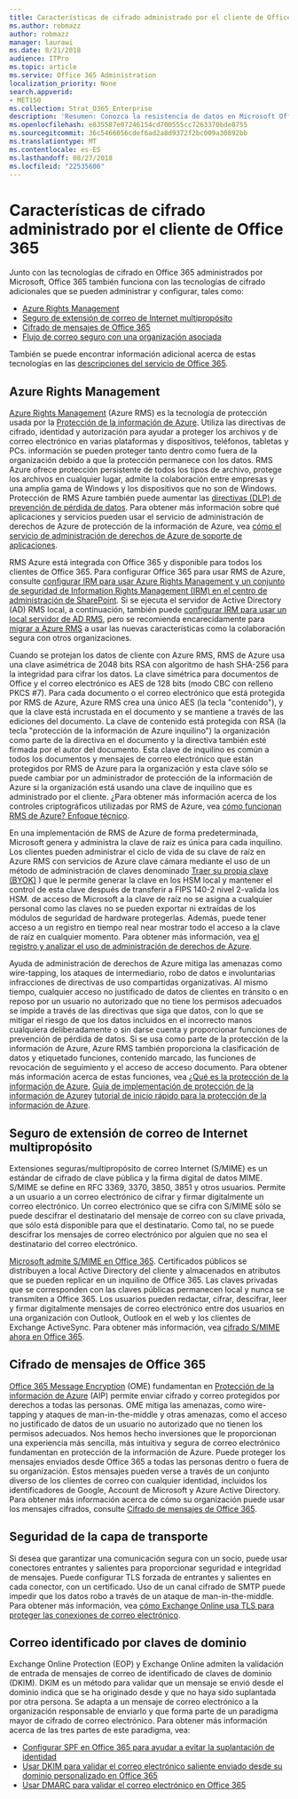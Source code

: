 ```yaml
---
title: Características de cifrado administrado por el cliente de Office 365
ms.author: robmazz
author: robmazz
manager: laurawi
ms.date: 8/21/2018
audience: ITPro
ms.topic: article
ms.service: Office 365 Administration
localization_priority: None
search.appverid:
- MET150
ms.collection: Strat_O365_Enterprise
description: 'Resumen: Conozca la resistencia de datos en Microsoft Office 365.'
ms.openlocfilehash: e835587e07246154cd700555cc7263370bde8755
ms.sourcegitcommit: 36c5466056cdef6ad2a8d9372f2bc009a30892bb
ms.translationtype: MT
ms.contentlocale: es-ES
ms.lasthandoff: 08/27/2018
ms.locfileid: "22535606"
---
```

# <a name="customer-managed-encryption-features-in-office-365"></a>Características de cifrado administrado por el cliente de Office 365

Junto con las tecnologías de cifrado en Office 365 administrados por Microsoft, Office 365 también funciona con las tecnologías de cifrado adicionales que se pueden administrar y configurar, tales como:
- [Azure Rights Management](https://docs.microsoft.com/azure/information-protection/what-is-azure-rms)
- [Seguro de extensión de correo de Internet multipropósito](http://blogs.technet.com/b/exchange/archive/2014/12/15/how-to-configure-s-mime-in-office-365.aspx)
- [Cifrado de mensajes de Office 365](http://products.office.com/en-us/exchange/office-365-message-encryption)
- [Flujo de correo seguro con una organización asociada](https://docs.microsoft.com/exchange/mail-flow-best-practices/use-connectors-to-configure-mail-flow/set-up-connectors-for-secure-mail-flow-with-a-partner)

También se puede encontrar información adicional acerca de estas tecnologías en las [descripciones del servicio de Office 365](https://technet.microsoft.com/en-us/library/office-365-service-descriptions.aspx).

## <a name="azure-rights-management"></a>Azure Rights Management
[Azure Rights Management](https://docs.microsoft.com/azure/information-protection/what-is-azure-rms) (Azure RMS) es la tecnología de protección usada por la [Protección de la información de Azure](https://docs.microsoft.com/information-protection/understand-explore/what-is-information-protection). Utiliza las directivas de cifrado, identidad y autorización para ayudar a proteger los archivos y de correo electrónico en varias plataformas y dispositivos, teléfonos, tabletas y PCs. información se pueden proteger tanto dentro como fuera de la organización debido a que la protección permanece con los datos. RMS Azure ofrece protección persistente de todos los tipos de archivo, protege los archivos en cualquier lugar, admite la colaboración entre empresas y una amplia gama de Windows y los dispositivos que no son de Windows. Protección de RMS Azure también puede aumentar las [directivas (DLP) de prevención de pérdida de datos](https://docs.microsoft.com/exchange/security-and-compliance/data-loss-prevention/data-loss-prevention). Para obtener más información sobre qué aplicaciones y servicios pueden usar el servicio de administración de derechos de Azure de protección de la información de Azure, vea [cómo el servicio de administración de derechos de Azure de soporte de aplicaciones](https://docs.microsoft.com/information-protection/understand-explore/applications-support).

RMS Azure está integrada con Office 365 y disponible para todos los clientes de Office 365. Para configurar Office 365 para usar RMS de Azure, consulte [configurar IRM para usar Azure Rights Management y un conjunto de seguridad de Information Rights Management (IRM) en el centro de administración de SharePoint](https://technet.microsoft.com/en-us/library/dn151475(v=exchg.150).aspx). Si se ejecuta el servidor de Active Directory (AD) RMS local, a continuación, también puede [configurar IRM para usar un local servidor de AD RMS](https://docs.microsoft.com/office365/SecurityCompliance/configure-irm-to-use-an-on-premises-ad-rms-server), pero se recomienda encarecidamente para [migrar a Azure RMS](https://docs.microsoft.com/azure/information-protection/migrate-from-ad-rms-to-azure-rms) a usar las nuevas características como la colaboración segura con otros organizaciones.

Cuando se protejan los datos de cliente con Azure RMS, RMS de Azure usa una clave asimétrica de 2048 bits RSA con algoritmo de hash SHA-256 para la integridad para cifrar los datos. La clave simétrica para documentos de Office y el correo electrónico es AES de 128 bits (modo CBC con relleno PKCS #7). Para cada documento o el correo electrónico que está protegida por RMS de Azure, Azure RMS crea una único AES (la tecla "contenido"), y que la clave está incrustada en el documento y se mantiene a través de las ediciones del documento. La clave de contenido está protegida con RSA (la tecla "protección de la información de Azure inquilino") la organización como parte de la directiva en el documento y la directiva también esté firmada por el autor del documento. Esta clave de inquilino es común a todos los documentos y mensajes de correo electrónico que están protegidos por RMS de Azure para la organización y esta clave sólo se puede cambiar por un administrador de protección de la información de Azure si la organización está usando una clave de inquilino que es administrado por el cliente. ¿Para obtener más información acerca de los controles criptográficos utilizadas por RMS de Azure, vea [cómo funcionan RMS de Azure? Enfoque técnico](https://docs.microsoft.com/information-protection/understand-explore/how-does-it-work).

En una implementación de RMS de Azure de forma predeterminada, Microsoft genera y administra la clave de raíz es única para cada inquilino. Los clientes pueden administrar el ciclo de vida de su clave de raíz en Azure RMS con servicios de Azure clave cámara mediante el uso de un método de administración de claves denominado [Traer su propia clave (BYOK)](https://docs.microsoft.com/azure/information-protection/plan-implement-tenant-key) ) que le permite generar la clave en los HSM local y mantener el control de esta clave después de transferir a FIPS 140-2 nivel 2-valida los HSM. de acceso de Microsoft a la clave de raíz no se asigna a cualquier personal como las claves no se pueden exportar ni extraídas de los módulos de seguridad de hardware protegerlas. Además, puede tener acceso a un registro en tiempo real near mostrar todo el acceso a la clave de raíz en cualquier momento. Para obtener más información, vea [el registro y analizar el uso de administración de derechos de Azure](https://docs.microsoft.com/azure/information-protection/log-analyze-usage).

Ayuda de administración de derechos de Azure mitiga las amenazas como wire-tapping, los ataques de intermediario, robo de datos e involuntarias infracciones de directivas de uso compartidas organizativas. Al mismo tiempo, cualquier acceso no justificado de datos de clientes en tránsito o en reposo por un usuario no autorizado que no tiene los permisos adecuados se impide a través de las directivas que siga que datos, con lo que se mitigar el riesgo de que los datos incluidos en el incorrecto manos cualquiera deliberadamente o sin darse cuenta y proporcionar funciones de prevención de pérdida de datos. Si se usa como parte de la protección de la información de Azure, Azure RMS también proporciona la clasificación de datos y etiquetado funciones, contenido marcado, las funciones de revocación de seguimiento y el acceso de acceso documento. Para obtener más información acerca de estas funciones, vea [¿Qué es la protección de la información de Azure](https://docs.microsoft.com/information-protection/understand-explore/what-is-information-protection), [Guía de implementación de protección de la información de Azure](https://docs.microsoft.com/information-protection/plan-design/deployment-roadmap)y [tutorial de inicio rápido para la protección de la información de Azure](https://docs.microsoft.com/information-protection/get-started/infoprotect-quick-start-tutorial).

## <a name="secure-multipurpose-internet-mail-extension"></a>Seguro de extensión de correo de Internet multipropósito
Extensiones seguras/multipropósito de correo Internet (S/MIME) es un estándar de cifrado de clave pública y la firma digital de datos MIME. S/MIME se define en RFC 3369, 3370, 3850, 3851 y otros usuarios. Permite a un usuario a un correo electrónico de cifrar y firmar digitalmente un correo electrónico. Un correo electrónico que se cifra con S/MIME sólo se puede descifrar el destinatario del mensaje de correo con su clave privada, que sólo está disponible para que el destinatario. Como tal, no se puede descifrar los mensajes de correo electrónico por alguien que no sea el destinatario del correo electrónico.

[Microsoft admite S/MIME en Office 365](http://blogs.technet.com/b/exchange/archive/2014/12/15/how-to-configure-s-mime-in-office-365.aspx). Certificados públicos se distribuyen a local Active Directory del cliente y almacenados en atributos que se pueden replicar en un inquilino de Office 365. Las claves privadas que se corresponden con las claves públicas permanecen local y nunca se transmiten a Office 365. Los usuarios pueden redactar, cifrar, descifrar, leer y firmar digitalmente mensajes de correo electrónico entre dos usuarios en una organización con Outlook, Outlook en el web y los clientes de Exchange ActiveSync. Para obtener más información, vea [cifrado S/MIME ahora en Office 365](http://blogs.office.com/2014/02/26/smime-encryption-now-in-office-365/).

## <a name="office-365-message-encryption"></a>Cifrado de mensajes de Office 365
[Office 365 Message Encryption](https://products.office.com/en-us/exchange/office-365-message-encryption) (OME) fundamentan en [Protección de la información de Azure](https://docs.microsoft.com/information-protection/understand-explore/what-is-information-protection) (AIP) permite enviar cifrado y correo protegidos por derechos a todas las personas. OME mitiga las amenazas, como wire-tapping y ataques de man-in-the-middle y otras amenazas, como el acceso no justificado de datos de un usuario no autorizado que no tienen los permisos adecuados. Nos hemos hecho inversiones que le proporcionan una experiencia más sencilla, más intuitiva y segura de correo electrónico fundamentan en protección de la información de Azure. Puede proteger los mensajes enviados desde Office 365 a todas las personas dentro o fuera de su organización. Estos mensajes pueden verse a través de un conjunto diverso de los clientes de correo con cualquier identidad, incluidos los identificadores de Google, Account de Microsoft y Azure Active Directory. Para obtener más información acerca de cómo su organización puede usar los mensajes cifrados, consulte [Cifrado de mensajes de Office 365](https://support.office.com/article/F87CB016-7876-4317-AE3C-9169B311FF8A).

## <a name="transport-layer-security"></a>Seguridad de la capa de transporte
Si desea que garantizar una comunicación segura con un socio, puede usar conectores entrantes y salientes para proporcionar seguridad e integridad de mensajes. Puede configurar TLS forzada de entrantes y salientes en cada conector, con un certificado. Uso de un canal cifrado de SMTP puede impedir que los datos robo a través de un ataque de man-in-the-middle. Para obtener más información, vea [cómo Exchange Online usa TLS para proteger las conexiones de correo electrónico](https://support.office.com/article/How-Exchange-Online-uses-TLS-to-secure-email-connections-in-Office-365-4CDE0CDA-3430-4DC0-B489-F2C0736C929F).

## <a name="domain-keys-identified-mail"></a>Correo identificado por claves de dominio
Exchange Online Protection (EOP) y Exchange Online admiten la validación de entrada de mensajes de correo de identificado de claves de dominio (DKIM). DKIM es un método para validar que un mensaje se envió desde el dominio indica que se ha originado desde y que no haya sido suplantada por otra persona. Se adapta a un mensaje de correo electrónico a la organización responsable de enviarlo y que forma parte de un paradigma mayor de cifrado de correo electrónico. Para obtener más información acerca de las tres partes de este paradigma, vea:
- [Configurar SPF en Office 365 para ayudar a evitar la suplantación de identidad](https://docs.microsoft.com/office365/SecurityCompliance/set-up-spf-in-office-365-to-help-prevent-spoofing)
- [Usar DKIM para validar el correo electrónico saliente enviado desde su dominio personalizado en Office 365](https://docs.microsoft.com/office365/SecurityCompliance/use-dkim-to-validate-outbound-email)
- [Usar DMARC para validar el correo electrónico en Office 365](https://https://docs.microsoft.com/office365/SecurityCompliance/use-dmarc-to-validate-email)
